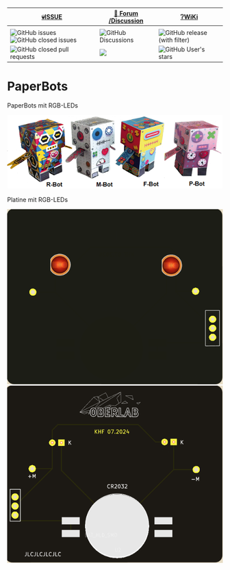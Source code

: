
<div align="center">

  |[:skull:ISSUE](https://github.com/frankyhub/PaperBot/issues?q=is%3Aissue)|[:speech_balloon: Forum /Discussion](https://github.com/frankyhub/PaperBot/discussions)|[:grey_question:WiKi](https://github.com/frankyhub/PaperBot/wiki)|
|--|--|--|
| | | |
|![GitHub issues](https://img.shields.io/github/issues/frankyhub/PaperBot)![GitHub closed issues](https://img.shields.io/github/issues-closed/frankyhub/PaperBot)|![GitHub Discussions](https://img.shields.io/github/discussions/frankyhub/PaperBot)|![GitHub release (with filter)](https://img.shields.io/github/v/release/frankyhub/PaperBot)|
|![GitHub closed pull requests](https://img.shields.io/github/issues-pr-closed/finaldie/skull.svg)[](https://github.com/frankyhub/PaperBot/pulls)|[<img src="https://img.shields.io/github/license/finaldie/skull.svg">](https://github.com/frankyhub/PaperBot/blob/main/LICENSE.md)| ![GitHub User's stars](https://img.shields.io/github/stars/frankyhub)|
</div>

# PaperBots
PaperBots mit RGB-LEDs

![Bild](pic/P_Bots.png)

Platine mit RGB-LEDs

![Bild](pic/PaperBot_F.png) ![Bild](pic/PaperBot_B.png)


